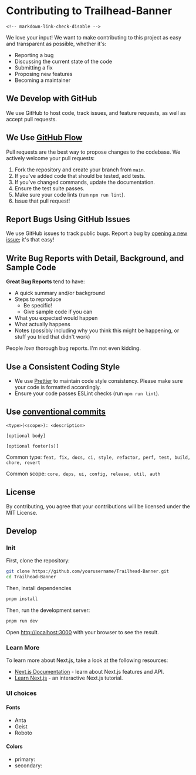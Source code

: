 # Contributing to Trailhead-Banner

`<!-- markdown-link-check-disable -->`

We love your input! We want to make contributing to this project as easy and transparent as possible, whether it's:

- Reporting a bug
- Discussing the current state of the code
- Submitting a fix
- Proposing new features
- Becoming a maintainer

## We Develop with GitHub

We use GitHub to host code, track issues, and feature requests, as well as accept pull requests.

## We Use [GitHub Flow](https://guides.github.com/introduction/flow/index.html)

Pull requests are the best way to propose changes to the codebase. We actively welcome your pull requests:

1. Fork the repository and create your branch from `main`.
2. If you've added code that should be tested, add tests.
3. If you've changed commands, update the documentation.
4. Ensure the test suite passes.
5. Make sure your code lints (run `npm run lint`).
6. Issue that pull request!

## Report Bugs Using GitHub Issues

We use GitHub issues to track public bugs. Report a bug by [opening a new issue](https://github.com/nabondance/Trailhead-Banner/issues/new); it's that easy!

## Write Bug Reports with Detail, Background, and Sample Code

**Great Bug Reports** tend to have:

- A quick summary and/or background
- Steps to reproduce
  - Be specific!
  - Give sample code if you can
- What you expected would happen
- What actually happens
- Notes (possibly including why you think this might be happening, or stuff you tried that didn't work)

People _love_ thorough bug reports. I'm not even kidding.

## Use a Consistent Coding Style

- We use [Prettier](https://prettier.io/) to maintain code style consistency. Please make sure your code is formatted accordingly.
- Ensure your code passes ESLint checks (run `npm run lint`).

## Use [conventional commits](https://www.conventionalcommits.org/en/v1.0.0/)

```text
<type>(<scope>): <description>

[optional body]

[optional footer(s)]
```

Common type:
`feat, fix, docs, ci, style, refactor, perf, test, build, chore, revert`

Common scope: `core, deps, ui, config, release, util, auth`

## License

By contributing, you agree that your contributions will be licensed under the MIT License.

## Develop

### Init

First, clone the repository:

```bash
git clone https://github.com/yourusername/Trailhead-Banner.git
cd Trailhead-Banner
```

Then, install dependencies

```bash
pnpm install
```

Then, run the development server:

```bash
pnpm run dev
```

Open [http://localhost:3000](http://localhost:3000) with your browser to see the result.

### Learn More

To learn more about Next.js, take a look at the following resources:

- [Next.js Documentation](https://nextjs.org/docs) - learn about Next.js features and API.
- [Learn Next.js](https://nextjs.org/learn) - an interactive Next.js tutorial.

### UI choices

#### Fonts

- Anta
- Geist
- Roboto

#### Colors

- primary:
- secondary:
